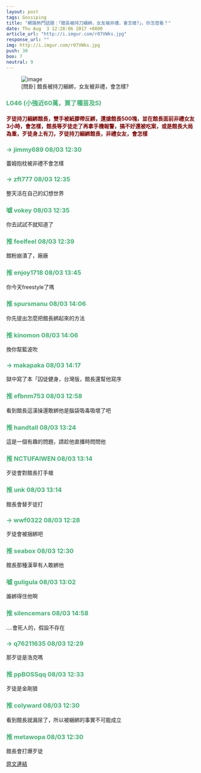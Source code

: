 ```yaml
---
layout: post
tags: Gossiping
title: "網路熱門話題：「館長被持刀綑綁，女友被非禮，會怎樣?」，你怎麼看？"
date: Thu Aug  3 12:28:06 2017 +0800
article_url: "http://i.imgur.com/r07VWks.jpg"
response_url: ""
img: http://i.imgur.com/r07VWks.jpg
push: 30
boo: 7
neutral: 9
---
```


<figure>
<img src="http://i.imgur.com/r07VWks.jpg" alt="image">
<figcaption>
[問卦] 館長被持刀綑綁，女友被非禮，會怎樣?
</figcaption>
</figure>



<h3 style="color:MediumSeaGreen;">L046 (小強近60萬，買了種苗及S)</h3>

<h4 style="color:Maroon;">歹徒持刀綑綁館長，雙手被紙膠帶反綁，還搶館長500塊，並在館長面前非禮女友3小時，會怎樣，館長等歹徒走了再拿手機報警，搞不好還被吃案，或是館長大局為重，歹徒身上有刀，歹徒持刀綑綁館長，非禮女友，會怎樣</h4>

<h3 style="color:MediumSeaGreen;">→ jimmy689 08/03 12:30</h3>

<p>蕾姆抱枕被非禮不會怎樣</p>

<h3 style="color:MediumSeaGreen;">→ zft777 08/03 12:35</h3>

<p>整天活在自己的幻想世界</p>

<h3 style="color:MediumSeaGreen;">噓 vokey 08/03 12:35</h3>

<p>你去試試不就知道了</p>

<h3 style="color:MediumSeaGreen;">推 feelfeel 08/03 12:39</h3>

<p>館粉崩潰了，廠廠</p>

<h3 style="color:MediumSeaGreen;">推 enjoy1718 08/03 13:45</h3>

<p>你今天freestyle了嗎</p>

<h3 style="color:MediumSeaGreen;">推 spursmanu 08/03 14:06</h3>

<p>你先提出怎麼把館長綁起來的方法</p>

<h3 style="color:MediumSeaGreen;">推 kinomon 08/03 14:06</h3>

<p>換你幫藍波吹</p>

<h3 style="color:MediumSeaGreen;">→ makapaka 08/03 14:17</h3>

<p>獄中寫了本「囚徒健身，台灣版，館長還幫他寫序</p>

<h3 style="color:MediumSeaGreen;">推 efbnm753 08/03 12:58</h3>

<p>看到館長這漢操還敢綁他是腦袋吸毒吸壞了吧</p>

<h3 style="color:MediumSeaGreen;">推 handtall 08/03 13:24</h3>

<p>這是一個有趣的問題，請趁他直播時問問他</p>

<h3 style="color:MediumSeaGreen;">推 NCTUFAIWEN 08/03 13:14</h3>

<p>歹徒會對館長打手槍</p>

<h3 style="color:MediumSeaGreen;">推 unk 08/03 13:14</h3>

<p>館長會替歹徒打</p>

<h3 style="color:MediumSeaGreen;">→ wwf0322 08/03 12:28</h3>

<p>歹徒會被捆綁吧</p>

<h3 style="color:MediumSeaGreen;">推 seabox 08/03 12:30</h3>

<p>館長那種漢草有人敢綁他</p>

<h3 style="color:MediumSeaGreen;">噓 guligula 08/03 13:02</h3>

<p>誰綁得住他啊</p>

<h3 style="color:MediumSeaGreen;">推 silencemars 08/03 14:58</h3>

<p>....會死人的，假設不存在</p>

<h3 style="color:MediumSeaGreen;">→ q76211635 08/03 12:29</h3>

<p>那歹徒是浩克嗎</p>

<h3 style="color:MediumSeaGreen;">推 ppBOSSqq 08/03 12:33</h3>

<p>歹徒是金剛狼</p>

<h3 style="color:MediumSeaGreen;">推 colyward 08/03 12:30</h3>

<p>看到館長就漏尿了，所以被綑綁的事實不可能成立</p>

<h3 style="color:MediumSeaGreen;">推 metawopa 08/03 12:30</h3>

<p>館長會打爆歹徒</p>

<a href = "https://www.ptt.cc/bbs/Gossiping/M.1501734489.A.482.html">原文連結</a>

